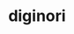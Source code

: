 ---
home: true

heroImage: images/wood-mono.svg
heroImageDark: images/wood-color.svg

heroText: 'loG'
title: diginori

tagline: $ grep -E 'open|source|mind' world >> loG

actions:
  - text: tail -f loG
    link: /logs/
    type: secondary
  
  - text: discussions
    link: https://github.com/log-diginori/log-diginori.github.io/discussions
    type: primary


features:
- title: diginori loG
  details: make a better world. so make a better loG.digiNORI / You may say I'm a dreamer. Sharing all the world. / Happy Hacking. #diginori #loG #digiNORI.com
- title: Livin' for today
  details: Imagine there's no heaven / It's easy if you try /No hell below us / Above us, only sky // Imagine all the people / Livin' for today / Ah // Imagine there's / no countries / It isn't hard to do / Nothing to kill or die for / And no religion, too // Imagine all the people / Livin' life in peace /You // You may say I'm a dreamer / But I'm not the only one / I hope someday you'll join us / And the world will be as one // Imagine no possessions / I wonder if you can / No need for greed or hunger / A brotherhood of man // Imagine all the people / Sharing all the world / You // You may say I'm a dreamer / But I'm not the only one / I hope someday you'll join us / And the world will live as one
- title: Friedmann equations
  details: The general relativistic cosmological Friedmann equations, which describe how the scale factor of the universe evolves, are expanded explicitly to include energy forms not usually seen. The evolution of the universe as predicted by the Friedmann equations when dominated by a single, isotropic, stable, static, perfect-fluid energy form is discussed for different values of the gravitational pressure to density ratio 𝑤. These energy forms include phantom energy (𝑤<−1), cosmological constant (𝑤=−1), domain walls (𝑤=−2∕3), cosmic strings (𝑤=−1∕3), normal matter (𝑤=0), radiation and relativistic matter (𝑤=1∕3), and a previously little-discussed form of energy called “ultralight” (𝑤>1∕3). A brief history and possible futures of Friedmann universes dominated by a single energy form are discussed. (https://bit.ly/Friedmannequations)

footer: The Adventures of Tom and Becky ©digiNORI
---